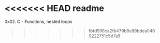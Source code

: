 <<<<<<< HEAD
readme
=======
0x02. C - Functions, nested loops
>>>>>>> fbfd598ca2fb479b9e89bdea0460222751c5d7a5
